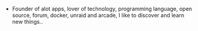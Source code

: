 - Founder of alot apps, lover of technology, programming language, open source, forum, docker, unraid and arcade, I like to discover and learn new things..
  <br>














































